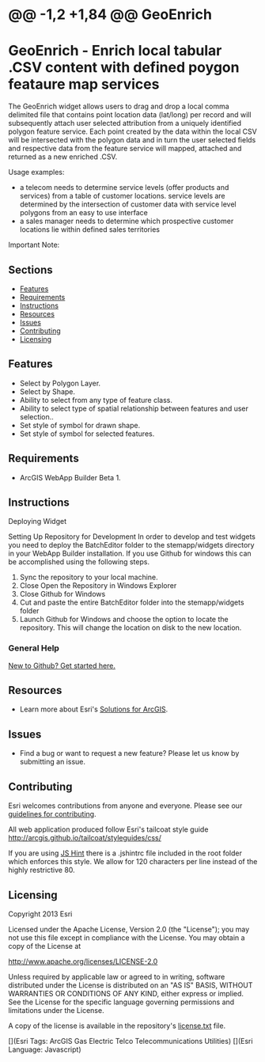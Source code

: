 @@ -1,2 +1,84 @@
GeoEnrich
=========
# GeoEnrich - Enrich local tabular .CSV content with defined poygon feataure map services
The GeoEnrich widget allows users to drag and drop a local comma delimited file that contains point location data (lat/long) per record and will subsequently attach user selected attribution from a uniquely identified polygon feature service. Each point created by the data within the local CSV will be intersected with the polygon data and in turn the user selected fields and respective data from the feature service will mapped, attached and returned as a new enriched .CSV. 

Usage examples: 
* a telecom needs to determine service levels (offer products and services) from a table of customer locations. service levels are determined by the intersection of customer data with service level polygons from an easy to use interface
* a sales manager needs to determine which prospective customer locations lie within defined sales territories

Important Note: 
## Sections

* [Features](#features)
* [Requirements](#requirements)
* [Instructions](#instructions)
* [Resources](#resources)
* [Issues](#issues)
* [Contributing](#contributing)
* [Licensing](#licensing)

## Features

* Select by Polygon Layer.
* Select by Shape.
* Ability to select from any type of feature class.
* Ability to select type of spatial relationship between features and user selection..
* Set style of symbol for drawn shape.
* Set style of symbol for selected features.

## Requirements
* ArcGIS WebApp Builder Beta 1.

## Instructions
Deploying Widget

Setting Up Repository for Development
In order to develop and test widgets you need to deploy the BatchEditor folder to the stemapp/widgets directory in your WebApp Builder installation. If you use Github for windows this can be accomplished using the following steps.

1. Sync the repository to your local machine.
2. Close Open the Repository in Windows Explorer
3. Close Github for Windows
4. Cut and paste the entire BatchEditor folder into the stemapp/widgets folder
5. Launch Github for Windows and choose the option to locate the repository. This will change the location on disk to the new location. 

### General Help
[New to Github? Get started here.](http://htmlpreview.github.io/?https://github.com/Esri/esri.github.com/blob/master/help/esri-getting-to-know-github.html)

## Resources

* Learn more about Esri's [Solutions for ArcGIS](http://solutions.arcgis.com/).

## Issues

* Find a bug or want to request a new feature?  Please let us know by submitting an issue.

## Contributing

Esri welcomes contributions from anyone and everyone. Please see our [guidelines for contributing](https://github.com/esri/contributing).

All web application produced follow Esri's tailcoat style guide
http://arcgis.github.io/tailcoat/styleguides/css/

If you are using [JS Hint](http://http://www.jshint.com/) there is a .jshintrc file included in the root folder which enforces this style.
We allow for 120 characters per line instead of the highly restrictive 80. 

## Licensing

Copyright 2013 Esri

Licensed under the Apache License, Version 2.0 (the "License");
you may not use this file except in compliance with the License.
You may obtain a copy of the License at

   http://www.apache.org/licenses/LICENSE-2.0

Unless required by applicable law or agreed to in writing, software
distributed under the License is distributed on an "AS IS" BASIS,
WITHOUT WARRANTIES OR CONDITIONS OF ANY KIND, either express or implied.
See the License for the specific language governing permissions and
limitations under the License.

A copy of the license is available in the repository's
[license.txt](license.txt) file.

[](Esri Tags: ArcGIS Gas Electric Telco Telecommunications Utilities)
[](Esri Language: Javascript)
